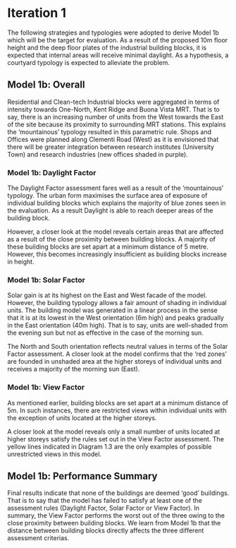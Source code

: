 
# Iteration 1
The following strategies and typologies were adopted to derive Model 1b which will be the target for evaluation. As a result of the proposed 10m floor height and the deep floor plates of the industrial building blocks, it is expected that internal areas will receive minimal daylight. As a hypothesis, a courtyard typology is expected to alleviate the problem. 

## Model 1b: Overall 
Residential and Clean-tech Industrial blocks were aggregated in terms of intensity towards One-North, Kent Ridge and Buona Vista MRT. That is to say, there is an increasing number of units from the West towards the East of the site because its proximity to surrounding MRT stations. This explains the ‘mountainous’ typology resulted in this parametric rule. Shops and Offices were planned along Clementi Road (West) as it is envisioned that there will be greater integration between research institutes (University Town) and research industries (new offices shaded in purple). 

### Model 1b: Daylight Factor
The Daylight Factor assessment fares well as a result of the ‘mountainous’ typology. The urban form maximises the surface area of exposure of individual building blocks which explains the majority of blue zones seen in the evaluation. As a result Daylight is able to reach deeper areas of the building block. 

However, a closer look at the model reveals certain areas that are affected as a result of the close proximity between building blocks. A majority of these building blocks are set apart at a minimum distance of 5 metre. However, this becomes increasingly insufficient as building blocks increase in height. 

### Model 1b: Solar Factor
Solar gain is at its highest on the East and West facade of the model. However, the building typology allows a fair amount of shading in individual units. The building model was generated in a linear process in the sense that it is at its lowest in the West orientation (6m high) and peaks gradually in the East orientation (40m high). That is to say, units are well-shaded from the evening sun but not as effective in the case of the morning sun. 

The North and South orientation reflects neutral values in terms of the Solar Factor assessment. A closer look at the model confirms that the ‘red zones’ are founded in unshaded area at the higher storeys of individual units and receives a majority of the morning sun (East). 

### Model 1b: View Factor
As mentioned earlier, building blocks are set apart at a minimum distance of 5m. In such instances, there are restricted views within individual units with the exception of units located at the higher storeys. 

A closer look at the model reveals only a small number of units located at higher storeys satisfy the rules set out in the View Factor assessment. The yellow lines indicated in Diagram 1.3 are the only examples of possible unrestricted views in this model. 

## Model 1b: Performance Summary
Final results indicate that none of the buildings are deemed ‘good’ buildings. That is to say that the model has failed to satisfy at least one of the assessment rules (Daylight Factor, Solar Factor or View Factor). In summary, the View Factor performs the worst out of the three owing to the close proximity between building blocks. We learn from Model 1b that the distance between building blocks directly affects the three different assessment criterias. 




